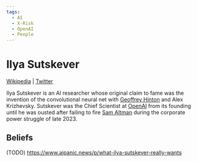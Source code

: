 ```yaml
---
tags:
  - AI
  - X-Risk
  - OpenAI
  - People
---
```

# Ilya Sutskever

[Wikipedia](https://en.wikipedia.org/wiki/Ilya_Sutskever) | [Twitter](https://twitter.com/ilyasut)

Ilya Sutskever is an AI researcher whose original claim to fame was the invention of the convolutional neural net with [Geoffrey Hinton](Geoffrey%20Hinton.md) and Alex Krizhevsky.
Sutskever was the Chief Scientist at [OpenAI](OpenAI.md) from its founding until he was ousted after failing to fire [Sam Altman](Sam%20Altman.md) during the corporate power struggle of late 2023.

## Beliefs

(TODO)
https://www.aipanic.news/p/what-ilya-sutskever-really-wants





